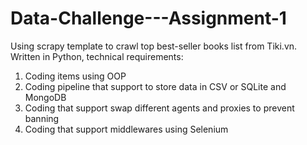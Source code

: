 # Data-Challenge---Assignment-1

Using scrapy template to crawl top best-seller books list from Tiki.vn. Written in Python, technical requirements:

 1. Coding items using OOP
 2. Coding pipeline that support to store data in CSV or SQLite and MongoDB
 3. Coding that support swap different agents and  proxies to prevent banning
 4. Coding that support middlewares using Selenium
